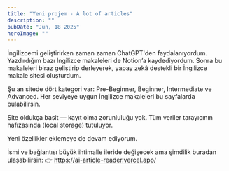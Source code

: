 ```yaml
---
title: "Yeni projem - A lot of articles"
description: ""
pubDate: "Jun, 18 2025"
heroImage: ""
---
```


İngilizcemi geliştirirken zaman zaman ChatGPT'den faydalanıyordum. Yazdırdığım bazı İngilizce makaleleri de Notion’a kaydediyordum. Sonra bu makaleleri biraz geliştirip derleyerek, yapay zekâ destekli bir İngilizce makale sitesi oluşturdum.

Şu an sitede dört kategori var: Pre-Beginner, Beginner, Intermediate ve Advanced. Her seviyeye uygun İngilizce makaleleri bu sayfalarda bulabilirsin.

Site oldukça basit — kayıt olma zorunluluğu yok. Tüm veriler tarayıcının hafızasında (local storage) tutuluyor.

Yeni özellikler eklemeye de devam ediyorum.

İsmi ve bağlantısı büyük ihtimalle ileride değişecek ama şimdilik buradan ulaşabilirsin:
👉 https://ai-article-reader.vercel.app/

